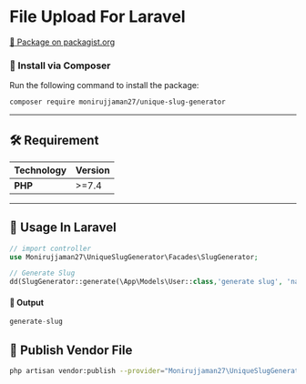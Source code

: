 # File Upload For Laravel 
<a  target="_blank" href="https://packagist.org/packages/monirujjaman27/unique-slug-generator">🚀 Package on packagist.org</a>

### 📌 Install via Composer
Run the following command to install the package:

```bash
composer require monirujjaman27/unique-slug-generator
```
---

## 🛠️ Requirement

| Technology       | Version |
| ---------------- | ------- |
| **PHP**          | >=7.4   |

---

## 🎨 Usage In Laravel
```php
// import controller
use Monirujjaman27\UniqueSlugGenerator\Facades\SlugGenerator;

// Generate Slug
dd(SlugGenerator::generate(\App\Models\User::class,'generate slug', 'name'));
```
#### 🎨 Output
```php
generate-slug
```
## 📌 Publish Vendor File

```bash
php artisan vendor:publish --provider="Monirujjaman27\UniqueSlugGenerator\SlugGeneratorServiceProvider"
```
